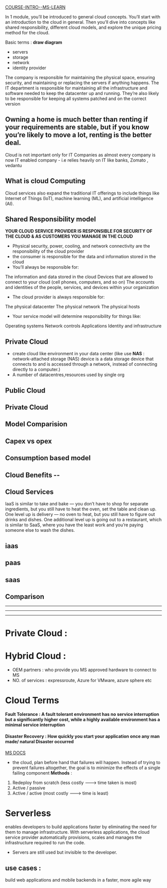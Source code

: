 [COURSE-INTRO--MS-LEARN](https://docs.microsoft.com/en-gb/learn/modules/describe-cloud-compute/1-introduction-microsoft-azure-fundamentals?ns-enrollment-type=learningpath&ns-enrollment-id=learn.wwl.microsoft-azure-fundamentals-describe-cloud-concepts)

In 1 module, you’ll be introduced to general cloud concepts. You’ll start with an introduction to the cloud in general. Then you'll dive into concepts like shared responsibility, different cloud models, and explore the unique pricing method for the cloud.

Basic terms : 
**draw diagram**

- servers 
- storage
- network
- identity provider 

 The company is responsible for maintaining the physical space, ensuring security, and maintaining or replacing the servers if anything happens. The IT department is responsible for maintaining all the infrastructure and software needed to keep the datacenter up and running. They’re also likely to be responsible for keeping all systems patched and on the correct version

Owning a home is much better than renting if your requirements are stable, but if you know you’re likely to move a lot, renting is the better deal.
-------------------------------------------------------------------------------------------------------------------------------------------------------

Cloud is not important only for IT Companies as almost every company is now IT enabled company - i.e relies heavily on IT like banks, Zomato , vedantu  

## What is cloud Computing 
Cloud services also expand the traditional IT offerings to include things like Internet of Things (IoT), machine learning (ML), and artificial intelligence (AI).




## Shared Responsibility model
**YOUR CLOUD SERVICE PROVIDER IS RESPONSIBLE FOR SECURITY OF THE CLOUD & AS CUSTOMERS YOU MANAGE IN THE CLOUD**
- Physical security, power, cooling, and network connectivity are the responsibility of the cloud provider
-  the consumer is responsible for the data and information stored in the cloud
-  You’ll always be responsible for:

The information and data stored in the cloud
Devices that are allowed to connect to your cloud (cell phones, computers, and so on)
The accounts and identities of the people, services, and devices within your organization

- The cloud provider is always responsible for:

The physical datacenter
The physical network
The physical hosts

- Your service model will determine responsibility for things like:

Operating systems
Network controls
Applications
Identity and infrastructure


## Private Cloud 
- create cloud like environment in your data center (like use **NAS** : network-attached storage (NAS) device is a data storage device that connects to and is accessed through a network, instead of connecting directly to a computer.)
- A number of datacentres,resources used by single org 

## Public Cloud 

## Private Cloud 

## Model Comparision 

## Capex vs opex

## Consumption based model

## Cloud Benefits -- 


## Cloud Services 

IaaS is similar to take and bake — you don’t have to shop for separate ingredients, but you still have to heat the oven, set the table and clean up. One level up is delivery — no oven to heat, but you still have to figure out drinks and dishes. One additional level up is going out to a restaurant, which is similar to SaaS, where you have the least work and you’re paying someone else to wash the dishes.

## iaas

## paas

## saas 

## Comparison 

------------------------------------------------------------------------------------------

--------


-------
# Private Cloud : 


# Hybrid Cloud : 
- OEM partners : who provide you MS approved hardware to connect to MS
- NO. of services : expressroute, Azure for VMware, azure sphere etc

# Cloud Terms 

#### Fault Tolerance : A fault tolerant environment has no service interruption but a significantly higher cost, while a highly available environment has a minimal service interruption

#### Disaster Recovery : How quickly you start your application once any man made/ natural Disaster occurred
[MS DOCS](https://docs.microsoft.com/en-us/azure/architecture/framework/resiliency/backup-and-recovery) 
- the cloud, plan before hand that failures will happen. Instead of trying to prevent failures altogether, the goal is to minimize the effects of a single failing component
**Methods** : 
1. Redeploy from scratch (less costly ---> time taken is most)
2. Active / passive
3. Active / active (most costly ---> time is least)

# Serverless 
enables developers to build applications faster by eliminating the need for them to manage infrastructure. With serverless applications, the cloud service provider automatically provisions, scales and manages the infrastructure required to run the code.
- Servers are still used but invisible to the developer.
## use cases : 
build web applications and mobile backends in a faster, more agile way
